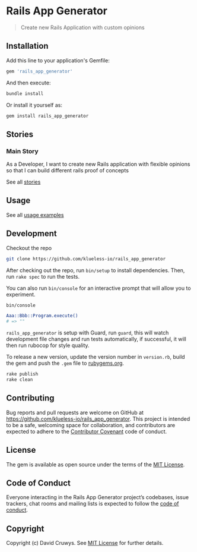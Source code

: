# Rails App Generator

> Create new Rails Application with custom opinions

## Installation

Add this line to your application's Gemfile:

```ruby
gem 'rails_app_generator'
```

And then execute:

```bash
bundle install
```

Or install it yourself as:

```bash
gem install rails_app_generator
```

## Stories

### Main Story

As a Developer, I want to create new Rails application with flexible opinions so that I can build different rails proof of concepts

See all [stories](./STORIES.md)


## Usage
See all [usage examples](./USAGE.md)



## Development

Checkout the repo

```bash
git clone https://github.com/klueless-io/rails_app_generator
```

After checking out the repo, run `bin/setup` to install dependencies. Then, run `rake spec` to run the tests. 

You can also run `bin/console` for an interactive prompt that will allow you to experiment.

```bash
bin/console

Aaa::Bbb::Program.execute()
# => ""
```

`rails_app_generator` is setup with Guard, run `guard`, this will watch development file changes and run tests automatically, if successful, it will then run rubocop for style quality.

To release a new version, update the version number in `version.rb`, build the gem and push the `.gem` file to [rubygems.org](https://rubygems.org).

```bash
rake publish
rake clean
```

## Contributing

Bug reports and pull requests are welcome on GitHub at https://github.com/klueless-io/rails_app_generator. This project is intended to be a safe, welcoming space for collaboration, and contributors are expected to adhere to the [Contributor Covenant](http://contributor-covenant.org) code of conduct.

## License

The gem is available as open source under the terms of the [MIT License](https://opensource.org/licenses/MIT).

## Code of Conduct

Everyone interacting in the Rails App Generator project’s codebases, issue trackers, chat rooms and mailing lists is expected to follow the [code of conduct](https://github.com/klueless-io/rails_app_generator/blob/master/CODE_OF_CONDUCT.md).

## Copyright

Copyright (c) David Cruwys. See [MIT License](LICENSE.txt) for further details.
